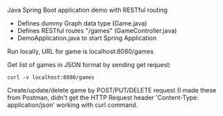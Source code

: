 Java Spring Boot application demo with RESTful routing
- Defines dummy Graph data type (Game.java)
- Defines RESTful routes "/games" (GameController.java)
- DemoApplication.java to start Spring Application

Run locally, URL for game is localhost:8080/games

Get list of games in JSON format by sending get request:

	curl -v localhost:8080/games
	
Create/update/delete game by POST/PUT/DELETE request (I made these from Postman, didn't get the HTTP Request header 'Content-Type: application/json' working with curl command.

